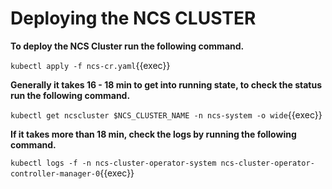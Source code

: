 # Deploying the NCS CLUSTER

**To deploy the NCS Cluster run the following command.**

`kubectl apply -f ncs-cr.yaml`{{exec}}

**Generally it takes 16 - 18 min to get into running state, to check the status run the following command.**

`kubectl get ncscluster $NCS_CLUSTER_NAME -n ncs-system -o wide`{{exec}}

**If it takes more than 18 min, check the logs by running the following command.**

`kubectl logs -f -n ncs-cluster-operator-system ncs-cluster-operator-controller-manager-0`{{exec}}
